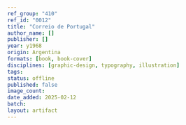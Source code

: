 ```yaml
---
ref_group: "410"
ref_id: "0012"
title: "Correio de Portugal"
author_name: []
publisher: []
year: y1968
origin: Argentina
formats: [book, book-cover]
disciplines: [graphic-design, typography, illustration]
tags:
status: offline
published: false
image_count:
date_added: 2025-02-12
batch:
layout: artifact
---
```

